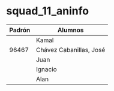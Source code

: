 # squad_11_aninfo

| Padrón | Alumnos                 |
|--------|-------------------------|
|        | Kamal                   |
|  96467 | Chávez Cabanillas, José |
|        | Juan                    |
|        | Ignacio                 |
|        | Alan                    |
